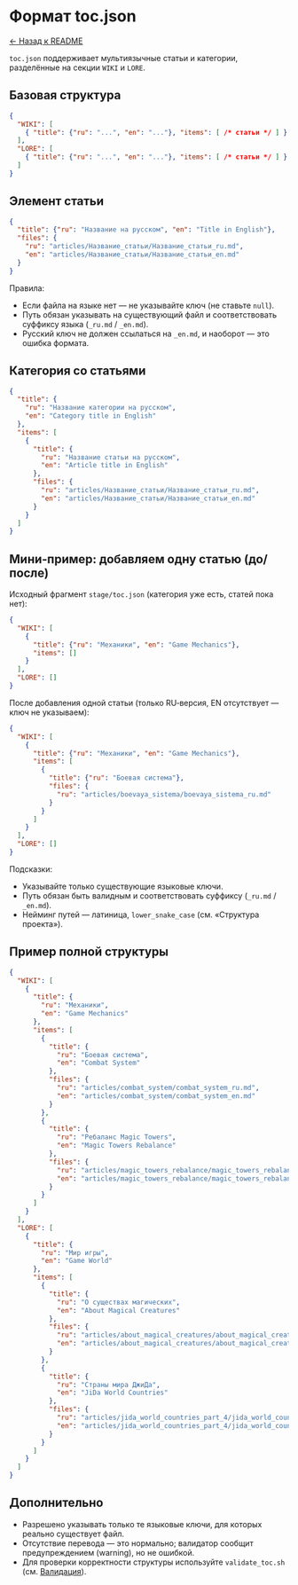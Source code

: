 # Формат toc.json

[← Назад к README](../README.md)

`toc.json` поддерживает мультиязычные статьи и категории, разделённые на секции `WIKI` и `LORE`.

## Базовая структура

```json
{
  "WIKI": [
    { "title": {"ru": "...", "en": "..."}, "items": [ /* статьи */ ] }
  ],
  "LORE": [
    { "title": {"ru": "...", "en": "..."}, "items": [ /* статьи */ ] }
  ]
}
```

## Элемент статьи

```json
{
  "title": {"ru": "Название на русском", "en": "Title in English"},
  "files": {
    "ru": "articles/Название_статьи/Название_статьи_ru.md",
    "en": "articles/Название_статьи/Название_статьи_en.md"
  }
}
```

Правила:
- Если файла на языке нет — не указывайте ключ (не ставьте `null`).
- Путь обязан указывать на существующий файл и соответствовать суффиксу языка (`_ru.md` / `_en.md`).
- Русский ключ не должен ссылаться на `_en.md`, и наоборот — это ошибка формата.

## Категория со статьями

```json
{
  "title": {
    "ru": "Название категории на русском",
    "en": "Category title in English"
  },
  "items": [
    {
      "title": {
        "ru": "Название статьи на русском",
        "en": "Article title in English"
      },
      "files": {
        "ru": "articles/Название_статьи/Название_статьи_ru.md",
        "en": "articles/Название_статьи/Название_статьи_en.md"
      }
    }
  ]
}
```

## Мини‑пример: добавляем одну статью (до/после)

Исходный фрагмент `stage/toc.json` (категория уже есть, статей пока нет):

```json
{
  "WIKI": [
    {
      "title": {"ru": "Механики", "en": "Game Mechanics"},
      "items": []
    }
  ],
  "LORE": []
}
```

После добавления одной статьи (только RU‑версия, EN отсутствует — ключ не указываем):

```json
{
  "WIKI": [
    {
      "title": {"ru": "Механики", "en": "Game Mechanics"},
      "items": [
        {
          "title": {"ru": "Боевая система"},
          "files": {
            "ru": "articles/boevaya_sistema/boevaya_sistema_ru.md"
          }
        }
      ]
    }
  ],
  "LORE": []
}
```

Подсказки:
- Указывайте только существующие языковые ключи.
- Путь обязан быть валидным и соответствовать суффиксу (`_ru.md` / `_en.md`).
- Нейминг путей — латиница, `lower_snake_case` (см. «Структура проекта»).

## Пример полной структуры

```json
{
  "WIKI": [
    {
      "title": {
        "ru": "Механики",
        "en": "Game Mechanics"
      },
      "items": [
        {
          "title": {
            "ru": "Боевая система",
            "en": "Combat System"
          },
          "files": {
            "ru": "articles/combat_system/combat_system_ru.md",
            "en": "articles/combat_system/combat_system_en.md"
          }
        },
        {
          "title": {
            "ru": "Ребаланс Magic Towers",
            "en": "Magic Towers Rebalance"
          },
          "files": {
            "ru": "articles/magic_towers_rebalance/magic_towers_rebalance_ru.md",
            "en": "articles/magic_towers_rebalance/magic_towers_rebalance_en.md"
          }
        }
      ]
    }
  ],
  "LORE": [
    {
      "title": {
        "ru": "Мир игры",
        "en": "Game World"
      },
      "items": [
        {
          "title": {
            "ru": "О существах магических",
            "en": "About Magical Creatures"
          },
          "files": {
            "ru": "articles/about_magical_creatures/about_magical_creatures_ru.md",
            "en": "articles/about_magical_creatures/about_magical_creatures_en.md"
          }
        },
        {
          "title": {
            "ru": "Страны мира ДжиДа",
            "en": "JiDa World Countries"
          },
          "files": {
            "ru": "articles/jida_world_countries_part_4/jida_world_countries_part_4_ru.md",
            "en": "articles/jida_world_countries_part_4/jida_world_countries_part_4_en.md"
          }
        }
      ]
    }
  ]
}
```

## Дополнительно

- Разрешено указывать только те языковые ключи, для которых реально существует файл.
- Отсутствие перевода — это нормально; валидатор сообщит предупреждением (warning), но не ошибкой.
- Для проверки корректности структуры используйте `validate_toc.sh` (см. [Валидация](validation.md)).
